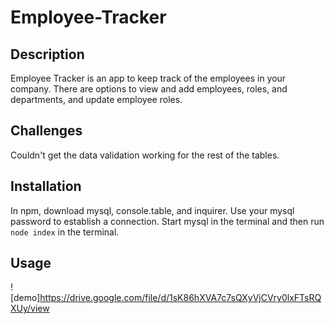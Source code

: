 # Employee-Tracker

## Description

Employee Tracker is an app to keep track of the employees in your company. There are options to view and add employees, roles, and departments, and update employee roles. 

## Challenges

Couldn't get the data validation working for the rest of the tables.

## Installation
In npm, download mysql, console.table, and inquirer. Use your mysql password to establish a connection. Start mysql in the terminal and then run ```node index``` in the terminal.

## Usage

![demo]https://drive.google.com/file/d/1sK86hXVA7c7sQXyVjCVry0lxFTsRQXUy/view
